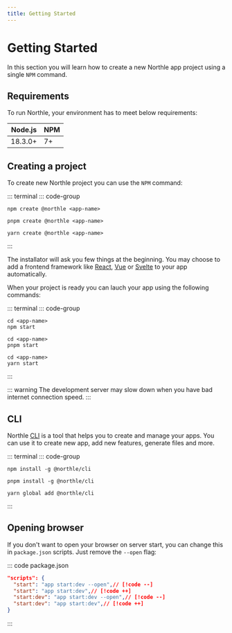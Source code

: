 ```yaml
---
title: Getting Started
---
```


# Getting Started

In this section you will learn how to create a new Northle app project using a single `NPM` command.

## Requirements

To run Northle, your environment has to meet below requirements:

| Node.js | NPM |
| ------- | --- |
| 18.3.0+ | 7+  |

## Creating a project

To create new Northle project you can use the `NPM` command:

::: terminal
::: code-group
```shell [npm]
npm create @northle <app-name>
```

```shell [pnpm]
pnpm create @northle <app-name>
```

```shell [yarn]
yarn create @northle <app-name>
```
:::

The installator will ask you few things at the beginning. You may choose to add a frontend framework like [React](https://reactjs.org), [Vue](https://vuejs.org) or [Svelte](https://svelte.dev) to your app automatically.

When your project is ready you can lauch your app using the following commands:

::: terminal
::: code-group
```shell [npm]
cd <app-name>
npm start
```

```shell [pnpm]
cd <app-name>
pnpm start
```

```shell [yarn]
cd <app-name>
yarn start
```
:::

::: warning
The development server may slow down when you have bad internet connection speed.
:::

## CLI

Northle [CLI](/docs/essentials/cli) is a tool that helps you to create and manage your apps. You can use it to create new app, add new features, generate files and more.

::: terminal
::: code-group
```shell [npm]
npm install -g @northle/cli
```

```shell [pnpm]
pnpm install -g @northle/cli
```

```shell [yarn]
yarn global add @northle/cli
```
:::

## Opening browser

If you don't want to open your browser on server start, you can change this in `package.json` scripts. Just remove the `--open` flag:

::: code package.json
```json
"scripts": {
  "start": "app start:dev --open",// [!code --]
  "start": "app start:dev",// [!code ++]
  "start:dev": "app start:dev --open",// [!code --]
  "start:dev": "app start:dev",// [!code ++]
}
```
:::
